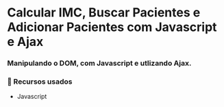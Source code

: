 # Calcular IMC, Buscar Pacientes e Adicionar Pacientes com Javascript e Ajax

### Manipulando o DOM, com Javascript e utlizando Ajax.

### :pushpin:  Recursos usados ​​
* Javascript

